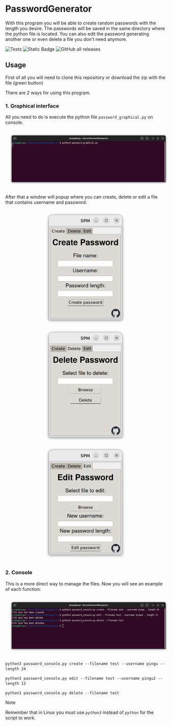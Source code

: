 # PasswordGenerator
 With this program you will be able to create random passwords with the length you desire. The passwords will be saved in the same directory where the python file is located.
 You can also edit the password generating another one or even delete a file you don't need anymore.

![Tests](https://github.com/santipvz/PasswordGenerator/actions/workflows/pylint.yml/badge.svg/)
![Static Badge](https://img.shields.io/badge/Version-1.0-blue/)
![GitHub all releases](https://img.shields.io/github/downloads/santipvz/PasswordGenerator/total)






 ## Usage
First of all you will need to clone this repository or download the zip with the file (green button)

There are 2 ways for using this program.
### 1. Graphical interface
All you need to do is execute the python file `password_graphical.py` on console.
<p align="center">
  <img src="assets/start_graphical.png" width="780" style="margin: 10px;">
</p>

After that a window will popup where you can create, delete or edit a file that contains username and password:
<p align="center">
  <img src="assets/create_graphical.png" width="250" style="margin: 10px;">
  <img src="assets/delete_graphical.png" width="250" style="margin: 10px;">
  <img src="assets/edit_graphical.png" width="250" style="margin: 10px;">
</p>

### 2. Console
This is a more direct way to manage the files. Now you will see an example of each function:

<p align="center">
  <img src="assets/console_commands.png" width="780" style="margin: 10px;">
</p>
<pre><code>python3 password_console.py create --filename test --username pingu --length 24</code></pre>
<pre><code>python3 password_console.py edit --filename test --username pingu2 --length 12</code></pre>
<pre><code>python3 password_console.py delete --filename test</code></pre>

> [!NOTE]
> Remember that in Linux you must use _`python3`_ instead of _`python`_ for the script to work.
